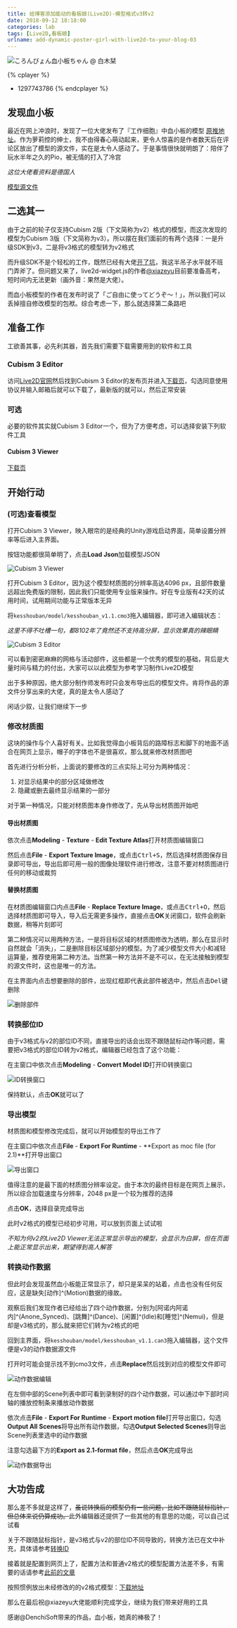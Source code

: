 ```yaml
---
title: 给博客添加能动的看板娘(Live2D)-模型格式v3转v2
date: 2018-09-12 18:18:00
categories: lab
tags: [Live2D,看板娘]
urlname: add-dynamic-poster-girl-with-live2d-to-your-blog-03
---
```

![ころんびょん血小板ちゃん @ 白木栞](https://img.imjad.cn/images/2018/09/13/70257184_p0.jpg)

{% cplayer %}
- 1297743786
{% endcplayer %}

## 发现血小板

最近在网上冲浪时，发现了一位大佬发布了『工作细胞』中血小板的模型 [原推地址](https://twitter.com/DenchiSoft/status/1036017773011525632)。作为萝莉控的绅士，我不由得春心萌动起来，更令人惊喜的是作者数天后在评论区放出了模型的源文件，实在是太令人感动了。于是事情很快就明朗了：陪伴了玩水半年之久的Pio，被无情的打入了冷宫

*这位大佬看资料是德国人*

[模型源文件](https://www.dropbox.com/s/4lbkvip48k3q83o/kesshouban.zip)


## 二选其一

由于之前的轮子仅支持Cubism 2版（下文简称为v2）格式的模型，而这次发现的模型为Cubism 3版（下文简称为v3）。所以摆在我们面前的有两个选择：一是升级SDK到v3，二是将v3格式的模型转为v2格式

而升级SDK不是个轻松的工作，既然已经有大佬[开了坑](https://github.com/xiazeyu/live2d-widget.js)，我这半吊子水平就不班门弄斧了。但问题又来了，live2d-widget.js的作者[@xiazeyu](https://github.com/xiazeyu)目前要准备高考，短时间内无法更新（画外音：果然是大佬）。

而血小板模型的作者在发布时说了「ご自由に使ってどうぞ～！」，所以我们可以丢掉擅自修改模型的包袱。综合考虑一下，那么就选择第二条路吧


## 准备工作

工欲善其事，必先利其器，首先我们需要下载需要用到的软件和工具


### Cubism 3 Editor

访问[Live2D官网](http://www.live2d.com)然后找到Cubism 3 Editor的发布页并进入[下载页](http://cubism3.live2d.com.s3-website-ap-northeast-1.amazonaws.com/download_en.html)，勾选同意使用协议并输入邮箱后就可以下载了，最新版的就可以，然后正常安装


### 可选

必要的软件其实就Cubism 3 Editor一个，但为了方便考虑，可以选择安装下列软件工具


#### Cubism 3 Viewer

[下载页](http://cubism3.live2d.com.s3.amazonaws.com/tools/cubism3viewer/download.html)


## 开始行动

### (可选)查看模型

打开Cubism 3 Viewer，映入眼帘的是经典的Unity游戏启动界面，简单设置分辨率等后进入主界面。

按钮功能都很简单明了，点击**Load Json**加载模型JSON

![Cubism 3 Viewer](https://img.imjad.cn/images/2018/09/13/sp180912_234533.png)


打开Cubism 3 Editor，因为这个模型材质图的分辨率高达4096 px，且部件数量远超出免费版的限制，因此我们只能使用专业版来操作。好在专业版有42天的试用时间，试用期间功能与正常版本无异

将`kesshouban/model/kesshouban_v1.1.cmo3`拖入编辑器，即可进入编辑状态：

*这里不得不吐槽一句，都8102年了竟然还不支持高分屏，显示效果真的辣眼睛*

![Cubism 3 Editor](https://img.imjad.cn/images/2018/09/13/sp180912_234817.png)

可以看到密密麻麻的网格与活动部件，这些都是一个优秀的模型的基础，背后是大量时间与精力的付出，大家可以以此模型为参考学习制作Live2D模型

出于多种原因，绝大部分制作师发布时只会发布导出后的模型文件。肯将作品的源文件分享出来的大佬，真的是太令人感动了

闲话少叙，让我们继续下一步


### 修改材质图

这块的操作与个人喜好有关。比如我觉得血小板背后的路障标志和脚下的地面不适合在网页上显示，帽子的字体也不是很喜欢，那么就来修改材质图吧

首先进行分析分析，上面说的要修改的三点实际上可分为两种情况：

1. 对显示结果中的部分区域做修改
2. 隐藏或删去最终显示结果的一部分

对于第一种情况，只能对材质图本身作修改了，先从导出材质图开始吧


#### 导出材质图

依次点击**Modeling** - **Texture** - **Edit Texture Atlas**打开材质图编辑窗口

然后点击**File** - **Export Texture Image**，或点击<kbd>Ctrl+S</kbd>，然后选择材质图保存目录即可导出，导出后即可用一般的图像处理软件进行修改，注意不要对材质图进行任何的移动或裁剪

#### 替换材质图

在材质图编辑窗口内点击**File** - **Replace Texture Image**，或点击<kbd>Ctrl+O</kbd>，然后选择材质图即可导入，导入后无需更多操作，直接点击**OK**关闭窗口，软件会刷新数据，稍等片刻即可


第二种情况可以用两种方法，一是将目标区域的材质图修改为透明，那么在显示时自然就会「消失」，二是删除目标区域部分的模型。为了减少模型文件大小和减轻运算量，推荐使用第二种方法。当然第一种方法并不是不可以，在无法接触到模型的源文件时，这也是唯一的方法。

在主界面内点击想要删除的部件，出现红框即代表此部件被选中，然后点击<kbd>Del</kbd>键删除

![删除部件](https://img.imjad.cn/images/2018/09/13/sp180913_002734.png)


### 转换部位ID

由于v3格式与v2的部位ID不同，直接导出的话会出现不跟随鼠标动作等问题，需要把v3格式的部位ID转为v2格式，编辑器已经包含了这个功能：

在主窗口中依次点击**Modeling** - **Convert Model ID**打开ID转换窗口

![ID转换窗口](https://img.imjad.cn/images/2018/09/21/sp180921_131428.png)

保持默认，点击**OK**就可以了


### 导出模型

材质图和模型修改完成后，就可以开始模型的导出工作了

在主窗口中依次点击**File** - **Export For Runtime** - **Export as moc file (for 2.1)**打开导出窗口

![导出窗口](https://img.imjad.cn/images/2018/09/13/sp180913_005103.png)

值得注意的是最下面的材质图分辨率设定。由于本次的最终目标是在网页上展示，所以综合加载速度与分辨率，2048 px是一个较为推荐的选择

点击**OK**，选择目录完成导出


此时v2格式的模型已经初步可用，可以放到页面上试试啦

*不知为何v2的Live2D Viewer无法正常显示导出的模型，会显示为白屏，但在页面上能正常显示出来，期望得到高人解答*


### 转换动作数据

但此时会发现虽然血小板能正常显示了，却只是呆呆的站着，点击也没有任何反应，这是缺失[动作]^(Motion)数据的缘故。

观察后我们发现作者已经给出了四个动作数据，分别为[阿诺内阿诺内]^(Anone_Synced)、[跳舞]^(Dance)、[闲置]^(Idle)和[睡觉]^(Nemui)，但是却是v3格式的，那么就来把它们转为v2格式的吧


回到主界面，将`kesshouban/model/kesshouban_v1.1.can3`拖入编辑器，这个文件便是v3的动作数据源文件

打开时可能会提示找不到cmo3文件，点击**Replace**然后找到对应的模型文件即可

![动作数据编辑](https://img.imjad.cn/images/2018/09/13/sp180913_013856.png)

在左侧中部的Scene列表中即可看到录制好的四个动作数据，可以通过中下部时间轴的播放控制条来播放动作数据

依次点击**File** - **Export For Runtime** - **Export motion file**打开导出窗口，勾选**Output All Scenes**将导出所有动作数据，勾选**Output Selected Scenes**则导出Scene列表里选中的动作数据

注意勾选最下方的**Export as 2.1-format file**，然后点击**OK**完成导出

![动作数据导出](https://img.imjad.cn/images/2018/09/13/sp180913_014250.png)


## 大功告成

那么差不多就是这样了，~~虽说转换后的模型仍有一些问题，比如不跟随鼠标指针，但总体来说仍算成功。~~此外编辑器还提供了一些其他的有意思的功能，可以自己试试看

关于不跟随鼠标指针，是v3格式与v2的部位ID不同导致的，转换方法已在文中补充，具体请参考[转换ID](http://docs.live2d.com/cubism-editor-manual/convert-id/)

接着就是配置到网页上了，配置方法和普通v2格式的模型配置方法差不多，有需要的话请参考[此前的文章](https://imjad.cn/archives/lab/add-dynamic-poster-girl-with-live2d-to-your-blog-01)

按照惯例放出未经修改的的v2格式模型：[下载地址](https://cdn.imjad.cn/usr/uploads/kesshouban_v2.7z)

那么在最后祝@xiazeyu大佬能顺利完成学业，继续为我们带来好用的工具

感谢@DenchiSoft带来的作品，血小板，她真的棒极了！